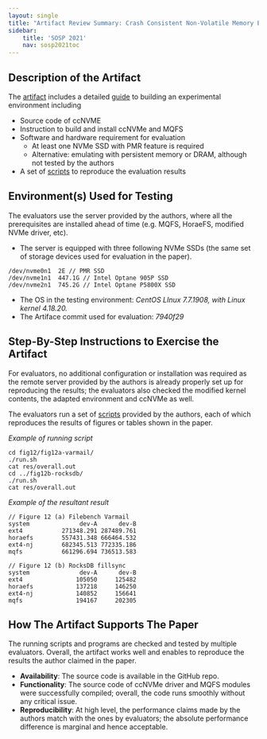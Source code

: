 ```yaml
---
layout: single
title: "Artifact Review Summary: Crash Consistent Non-Volatile Memory Express"
sidebar:
    title: 'SOSP 2021'
    nav: sosp2021toc
---
```


## Description of the Artifact

The [artifact](https://github.com/thustorage/ccnvme) includes a detailed [guide](https://github.com/thustorage/ccnvme/blob/main/README.md) to building an experimental environment including

- Source code of ccNVME
- Instruction to build and install ccNVMe and MQFS
- Software and hardware requirement for evaluation
  - At least one NVMe SSD with PMR feature is required
  - Alternative: emulating with persistent memory or DRAM, although not tested by the authors
- A set of [scripts](https://github.com/thustorage/ccnvme/tree/main/ae-scripts) to reproduce the evaluation results

## Environment(s) Used for Testing

The evaluators use the server provided by the authors, where all the prerequisites are installed ahead of time (e.g. MQFS, HoraeFS, modified NVMe driver, etc).

- The server is equipped with three following NVMe SSDs (the same set of storage devices used for evaluation in the paper).

~~~shell
/dev/nvme0n1  2E // PMR SSD
/dev/nvme1n1  447.1G // Intel Optane 905P SSD
/dev/nvme2n1  745.2G // Intel Optane P5800X SSD
~~~

- The OS in the testing environment: *CentOS LInux 7.7.1908, with Linux kernel 4.18.20.*
- The Artiface commit used for evaluation: *7940f29*

## Step-By-Step Instructions to Exercise the Artifact

For evaluators, no additional configuration or installation was required as the remote server provided by the authors is already properly set up for reproducing the results; the evaluators also checked the modified kernel contents, the adapted environment and ccNVMe as well.

The evaluators run a set of [scripts](https://github.com/thustorage/ccnvme/tree/main/ae-scripts) provided by the authors, each of which reproduces the results of figures or tables shown in the paper. 

*Example of running script*

```shell
cd fig12/fig12a-varmail/
./run.sh
cat res/overall.out
cd ../fig12b-rocksdb/
./run.sh
cat res/overall.out
```

*Example of the resultant result*

```
// Figure 12 (a) Filebench Varmail
system              dev-A      dev-B
ext4           271348.291 287489.761
horaefs        557431.348 666464.532
ext4-nj        682345.513 772335.186
mqfs           661296.694 736513.583
```

```
// Figure 12 (b) RocksDB fillsync
system              dev-A      dev-B
ext4               105050     125482
horaefs            137218     146250
ext4-nj            140852     156641
mqfs               194167     202305
```

## How The Artifact Supports The Paper

The running scripts and programs are checked and tested by multiple evaluators. Overall, the artifact works well and enables to reproduce the results the author claimed in the paper.

- **Availability**: The source code is available in the GitHub repo.
- **Functionality**: The source code of ccNVMe driver and MQFS modules were successfully compiled; overall, the code runs smoothly without any critical issue.
- **Reproducibility**: At high level, the performance claims made by the authors match with the ones by evaluators; the absolute performance difference is marginal and hence acceptable.
